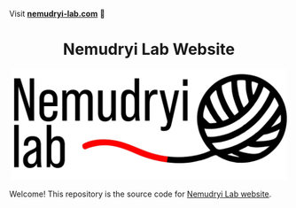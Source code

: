 Visit **[nemudryi-lab.com](https://nemudryi-lab.com)** 🚀

<h1 align="center">Nemudryi Lab Website</h1>
<p align="center">
<img height="200" src="images/nemudryi_lab_logo.png" alt="Nemudryi Lab">
</p>

Welcome! This repository is the source code for [Nemudryi Lab website](https://nemudryi-lab.com).
